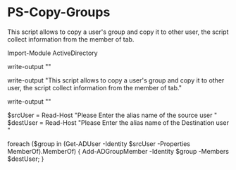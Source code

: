 # PS-Copy-Groups
This script allows to copy a user's group and copy it to other user,  the script collect information from the member of tab.

Import-Module ActiveDirectory

write-output "" 

write-output "This script allows to copy a user's group and copy it to other user, the script collect information from the member of tab."

write-output ""
 
$srcUser = Read-Host "Please Enter the alias name of the source user " 
$destUser = Read-Host "Please Enter the alias name of the Destination user " 

foreach ($group in (Get-ADUser -Identity $srcUser -Properties MemberOf).MemberOf) {   Add-ADGroupMember -Identity $group -Members $destUser; }
